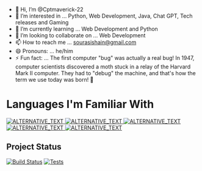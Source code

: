 - 👋 Hi, I’m @Cptmaverick-22
- 👀 I’m interested in ... Python, Web Development, Java, Chat GPT, Tech releases and Gaming
- 🌱 I’m currently learning ... Web Development and Python
- 💞️ I’m looking to collaborate on ... Web Development
- 📫 How to reach me ... sourasishain@gmail.com
- 😄 Pronouns: ... he/him
- ⚡ Fun fact: ... The first computer "bug" was actually a real bug! In 1947, computer scientists discovered a moth stuck in a relay of the Harvard Mark II computer. They had to "debug" the machine, and that's how the term we use today was born! 🐛

# Languages I'm Familiar With

<a href="TARGET_LINK">
    <img alt="ALTERNATIVE_TEXT" src="https://img.shields.io/badge/MySQL-005C84?style=for-the-badge&logo=mysql&logoColor=white" />
</a>

<a href="TARGET_LINK">
    <img alt="ALTERNATIVE_TEXT" src="https://img.shields.io/badge/Oracle-F80000?style=for-the-badge&logo=Oracle&logoColor=white" />
</a>

<a href="TARGET_LINK">
    <img alt="ALTERNATIVE_TEXT" src="https://img.shields.io/badge/Jupyter-F37626.svg?&style=for-the-badge&logo=Jupyter&logoColor=white" />
</a>

<a href="TARGET_LINK">
    <img alt="ALTERNATIVE_TEXT" src="https://img.shields.io/badge/C-00599C?style=for-the-badge&logo=c&logoColor=white" />
</a>

<a href="TARGET_LINK">
    <img alt="ALTERNATIVE_TEXT" src="https://img.shields.io/badge/HTML5-E34F26?style=for-the-badge&logo=html5&logoColor=white" />
</a>


## Project Status

[![Build Status](badge)](https://img.shields.io/badge/HTML5-E34F26?style=for-the-badge&logo=html5&logoColor=white)
[![Tests](badge)](link) 

<!---
Cptmaverick-22/Cptmaverick-22 is a ✨ special ✨ repository because its `README.md` (this file) appears on your GitHub profile.
You can click the Preview link to take a look at your changes.
--->
